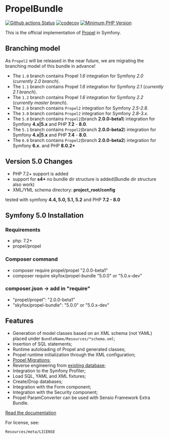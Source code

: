 PropelBundle
============

[![Github actions Status](https://github.com/SkyFoxvn/PropelBundle/workflows/CI/badge.svg?branch=5.0)](https://github.com/SkyFoxvn/PropelBundle/actions?query=workflow%3ACI+branch%3A5.0)
[![codecov](https://codecov.io/gh/SkyFoxvn/PropelBundle/branch/6.0/graph/badge.svg?token=GsBNYniEtk)](https://codecov.io/gh/SkyFoxvn/PropelBundle)
[![Minimum PHP Version](http://img.shields.io/badge/php-%3E%3D%207.2-8892BF.svg)](https://php.net/)


This is the official implementation of [Propel](http://www.propelorm.org/) in Symfony.

## Branching model

As `Propel2` will be released in the near future, we are migrating the branching model of this bundle in advance!

* The `1.0` branch contains Propel *1.6* integration for Symfony *2.0* (*currently 2.0 branch*).
* The `1.1` branch contains Propel *1.6* integration for Symfony *2.1* (*currently 2.1 branch*).
* The `1.2` branch contains Propel *1.6* integration for Symfony *2.2* (*currently master branch*).
* The `2.0` branch contains `Propel2` integration for Symfony *2.5-2.8*.
* The `3.0` branch contains `Propel2` integration for Symfony *2.8-3.x*.
* The `5.0` branch contains `Propel2`(branch **2.0.0-beta1**) integration for Symfony **4.x|5.x** and PHP **7.2** - **8.0**.
* The `5.1` branch contains `Propel2`(branch **2.0.0-beta2**) integration for Symfony **4.x|5.x** and PHP **7.4** - **8.0**.
* The `6.0` branch contains `Propel2`(branch **2.0.0-beta2**) integration for Symfony **6.x**. and PHP **8.0.2+**

## Version 5.0 Changes
* PHP 7.2+ support is added
* support for **s4+** no bundle dir structure is added(Bundle dir structure also work)
* XML/YML schema directory: **project_root/config**

tested with symfony **4.4, 5.0, 5.1, 5.2** and PHP **7.2 - 8.0**

## Symfony 5.0 Installation
### Requirements
- php: 7.2+
- propel/propel

### Composer command
- composer require propel/propel "2.0.0-beta1"
- composer require skyfox/propel-bundle "5.0.0" or "5.0.x-dev"

### composer.json -> add in "require"
- "propel/propel": "2.0.0-beta1"
- "skyfox/propel-bundle": "5.0.0" or "5.0.x-dev"

## Features

 * Generation of model classes based on an XML schema (not YAML) placed under `BundleName/Resources/*schema.xml`;
 * Insertion of SQL statements;
 * Runtime autoloading of Propel and generated classes;
 * Propel runtime initialization through the XML configuration;
 * [Propel Migrations](http://propelorm.org/documentation/09-migrations.html);
 * Reverse engineering from [existing database](http://propelorm.org/documentation/cookbook/working-with-existing-databases.html);
 * Integration to the Symfony Profiler;
 * Load SQL, YAML and XML fixtures;
 * Create/Drop databases;
 * Integration with the Form component;
 * Integration with the Security component;
 * Propel ParamConverter can be used with Sensio Framework Extra Bundle.

[Read the documentation](http://propelorm.org/documentation/)

For license, see:

    Resources/meta/LICENSE
